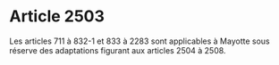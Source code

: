 # Article 2503

Les articles 711 à 832-1 et 833 à 2283 sont applicables à Mayotte sous réserve des adaptations figurant aux articles 2504 à 2508.
